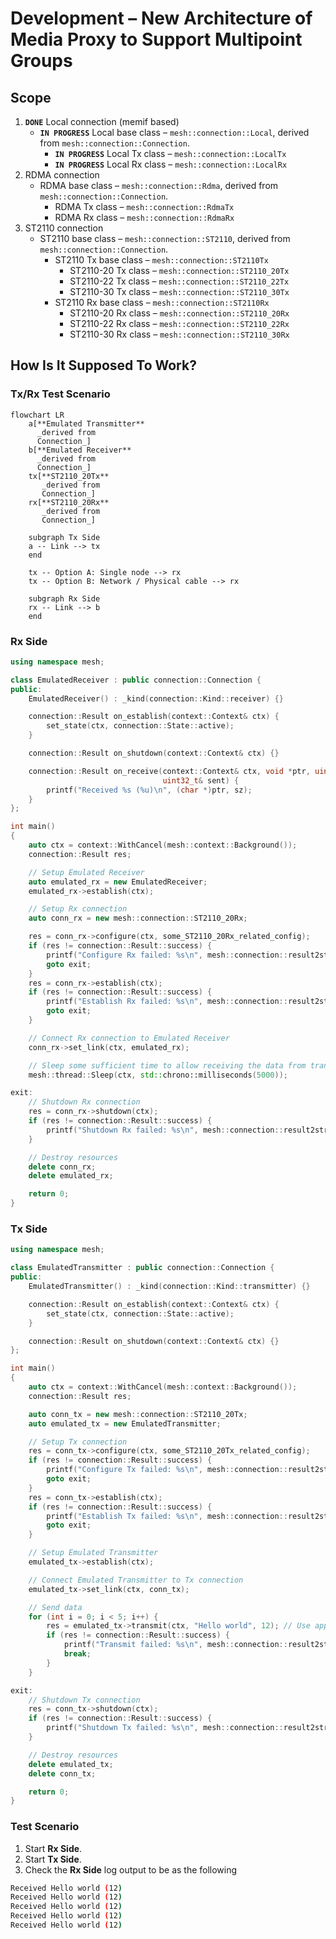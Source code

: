 # Development – New Architecture of Media Proxy to Support Multipoint Groups

## Scope
1. **`DONE`** Local connection (memif based)
   * **`IN PROGRESS`** Local base class – `mesh::connection::Local`, derived from `mesh::connection::Connection`.
      * **`IN PROGRESS`** Local Tx class – `mesh::connection::LocalTx`
      * **`IN PROGRESS`** Local Rx class – `mesh::connection::LocalRx`
1. RDMA connection
   * RDMA base class – `mesh::connection::Rdma`, derived from `mesh::connection::Connection`.
      * RDMA Tx class – `mesh::connection::RdmaTx`
      * RDMA Rx class – `mesh::connection::RdmaRx`
1. ST2110 connection
   * ST2110 base class – `mesh::connection::ST2110`, derived from `mesh::connection::Connection`.
      * ST2110 Tx base class – `mesh::connection::ST2110Tx`
         * ST2110-20 Tx class – `mesh::connection::ST2110_20Tx`
         * ST2110-22 Tx class – `mesh::connection::ST2110_22Tx`
         * ST2110-30 Tx class – `mesh::connection::ST2110_30Tx`
      * ST2110 Rx base class – `mesh::connection::ST2110Rx`
         * ST2110-20 Rx class – `mesh::connection::ST2110_20Rx`
         * ST2110-22 Rx class – `mesh::connection::ST2110_22Rx`
         * ST2110-30 Rx class – `mesh::connection::ST2110_30Rx`

## How Is It Supposed To Work?


### Tx/Rx Test Scenario

```mermaid
flowchart LR
    a[**Emulated Transmitter**
      _derived from
      Connection_]
    b[**Emulated Receiver**
      _derived from
      Connection_]
    tx[**ST2110_20Tx**
       _derived from
       Connection_]
    rx[**ST2110_20Rx**
       _derived from
       Connection_]

    subgraph Tx Side
    a -- Link --> tx
    end

    tx -- Option A: Single node --> rx
    tx -- Option B: Network / Physical cable --> rx

    subgraph Rx Side
    rx -- Link --> b
    end
```

### Rx Side

```cpp
using namespace mesh;

class EmulatedReceiver : public connection::Connection {
public:
    EmulatedReceiver() : _kind(connection::Kind::receiver) {}

    connection::Result on_establish(context::Context& ctx) {
        set_state(ctx, connection::State::active);
    }

    connection::Result on_shutdown(context::Context& ctx) {}

    connection::Result on_receive(context::Context& ctx, void *ptr, uint32_t sz,
                                  uint32_t& sent) {
        printf("Received %s (%u)\n", (char *)ptr, sz);
    }
};

int main()
{
    auto ctx = context::WithCancel(mesh::context::Background());
    connection::Result res;

    // Setup Emulated Receiver
    auto emulated_rx = new EmulatedReceiver;
    emulated_rx->establish(ctx);

    // Setup Rx connection
    auto conn_rx = new mesh::connection::ST2110_20Rx;

    res = conn_rx->configure(ctx, some_ST2110_20Rx_related_config);
    if (res != connection::Result::success) {
        printf("Configure Rx failed: %s\n", mesh::connection::result2str(res));
        goto exit;
    }
    res = conn_rx->establish(ctx);
    if (res != connection::Result::success) {
        printf("Establish Rx failed: %s\n", mesh::connection::result2str(res));
        goto exit;
    }

    // Connect Rx connection to Emulated Receiver
    conn_rx->set_link(ctx, emulated_rx);

    // Sleep some sufficient time to allow receiving the data from transmitter
    mesh::thread::Sleep(ctx, std::chrono::milliseconds(5000));

exit:
    // Shutdown Rx connection
    res = conn_rx->shutdown(ctx);
    if (res != connection::Result::success) {
        printf("Shutdown Rx failed: %s\n", mesh::connection::result2str(res));
    }

    // Destroy resources
    delete conn_rx;
    delete emulated_rx;

    return 0;
}
```

### Tx Side
```cpp
using namespace mesh;

class EmulatedTransmitter : public connection::Connection {
public:
    EmulatedTransmitter() : _kind(connection::Kind::transmitter) {}

    connection::Result on_establish(context::Context& ctx) {
        set_state(ctx, connection::State::active);
    }

    connection::Result on_shutdown(context::Context& ctx) {}
};

int main()
{
    auto ctx = context::WithCancel(mesh::context::Background());
    connection::Result res;

    auto conn_tx = new mesh::connection::ST2110_20Tx;
    auto emulated_tx = new EmulatedTransmitter;

    // Setup Tx connection
    res = conn_tx->configure(ctx, some_ST2110_20Tx_related_config);
    if (res != connection::Result::success) {
        printf("Configure Tx failed: %s\n", mesh::connection::result2str(res));
        goto exit;
    }
    res = conn_tx->establish(ctx);
    if (res != connection::Result::success) {
        printf("Establish Tx failed: %s\n", mesh::connection::result2str(res));
        goto exit;
    }

    // Setup Emulated Transmitter
    emulated_tx->establish(ctx);

    // Connect Emulated Transmitter to Tx connection
    emulated_tx->set_link(ctx, conn_tx);

    // Send data
    for (int i = 0; i < 5; i++) {
        res = emulated_tx->transmit(ctx, "Hello world", 12); // Use appropriate data here
        if (res != connection::Result::success) {
            printf("Transmit failed: %s\n", mesh::connection::result2str(res));
            break;
        }
    }

exit:
    // Shutdown Tx connection
    res = conn_tx->shutdown(ctx);
    if (res != connection::Result::success) {
        printf("Shutdown Tx failed: %s\n", mesh::connection::result2str(res));
    }

    // Destroy resources
    delete emulated_tx;
    delete conn_tx;

    return 0;
}
```

### Test Scenario
1. Start **Rx Side**.
2. Start **Tx Side**.
3. Check the **Rx Side** log output to be as the following
```bash
Received Hello world (12)
Received Hello world (12)
Received Hello world (12)
Received Hello world (12)
Received Hello world (12)
```
